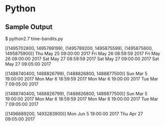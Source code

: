 # Python

## Sample Output
$ python2.7 time-bandits.py

[(1495702800, 1495789199), (1495789200, 1495875599), (1495875600, 1495875900)]
Thu May 25 09:00:00 2017 Fri May 26 08:59:59 2017
Fri May 26 09:00:00 2017 Sat May 27 08:59:59 2017
Sat May 27 09:00:00 2017 Sat May 27 09:05:00 2017

[(1488740400, 1488826799), (1488826800, 1488877500)]
Sun Mar  5 19:00:00 2017 Mon Mar  6 18:59:59 2017
Mon Mar  6 19:00:00 2017 Tue Mar  7 09:05:00 2017

[(1488740400, 1488826799), (1488826800, 1488877500)]
Sun Mar  5 19:00:00 2017 Mon Mar  6 18:59:59 2017
Mon Mar  6 19:00:00 2017 Tue Mar  7 09:05:00 2017

[(1496689200, 1493283900)]
Mon Jun  5 19:00:00 2017 Thu Apr 27 09:05:00 2017
